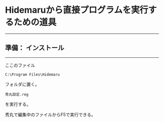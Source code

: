 # Hidemaruから直接プログラムを実行するための道具
---
## 準備： インストール
---
ここのファイル
```
C:\Program Files\Hidemaru
```
フォルダに置く。
```
秀丸設定.reg
```
を実行する。

秀丸で編集中のファイルからF5で実行できる。
